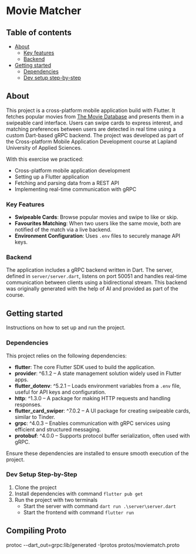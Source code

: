 # Movie Matcher

## Table of contents
- [About](#about)
    - [Key features](#key-features)
    - [Backend](#backend)
- [Getting started](#getting-started)
  - [Dependencies](#dependencies)
  - [Dev setup step-by-step](#dev-setup-step-by-step)


## About

This project is a cross-platform mobile application build with Flutter. It fetches popular movies from [The Movie Database](https://www.themoviedb.org/) and presents them in a swipeable card interface. Users can swipe cards to express interest, and matching preferences between users are detected in real time using a custom Dart-based gRPC backend. The project was developed as part of the Cross-platform Mobile Application Development course at Lapland University of Applied Sciences.

With this exercise we practiced:
- Cross-platform mobile application development
- Setting up a Flutter application
- Fetching and parsing data from a REST API
- Implementing real-time communication with gRPC

### Key Features
- **Swipeable Cards**: Browse popular movies and swipe to like or skip.
- **Favourites Matching**: When two users like the same movie, both are notified of the match via a live backend.
- **Environment Configuration**: Uses `.env` files to securely manage API keys.

### Backend

The application includes a gRPC backend written in Dart. The server, defined in `server/server.dart`, listens on port 50051 and handles real-time communication between clients using a bidirectional stream. This backend was originally generated with the help of AI and provided as part of the course.

## Getting started

Instructions on how to set up and run the project.

### Dependencies

This project relies on the following dependencies:

- **flutter**: The core Flutter SDK used to build the application.
- **provider**: ^6.1.2 – A state management solution widely used in Flutter apps.
- **flutter_dotenv**: ^5.2.1 – Loads environment variables from a `.env` file, useful for API keys and configuration.
- **http**: ^1.3.0 – A package for making HTTP requests and handling responses.
- **flutter_card_swiper**: ^7.0.2 – A UI package for creating swipeable cards, similar to Tinder.
- **grpc**: ^4.0.3 – Enables communication with gRPC services using efficient and structured messaging.
- **protobuf**: ^4.0.0 – Supports protocol buffer serialization, often used with gRPC.

Ensure these dependencies are installed to ensure smooth execution of the project.

### Dev Setup Step-by-Step

1. Clone the project
2. Install dependencies with command `flutter pub get`
3. Run the project with two terminals
   - Start the server with command `dart run .\server\server.dart`
   - Start the frontend with command `flutter run`

## Compiling Proto

protoc --dart_out=grpc:lib/generated -Iprotos protos/moviematch.proto